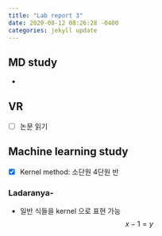 ```yaml
---
title: "Lab report 3"
date: 2020-08-12 08:26:28 -0400
categories: jekyll update
---
```


## MD study
- 


## VR
- [ ] 논문 읽기

## Machine learning study
- [x] Kernel method: 소단원 4단원 반


### Ladaranya-
- 일반 식들을 kernel 으로 표현 가능
$$
x - 1 = y
$$
